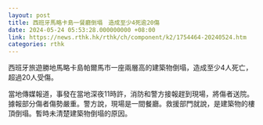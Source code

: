 ```yaml
---
layout: post
title: 西班牙馬略卡島一餐廳倒塌　造成至少4死逾20傷
date: 2024-05-24 05:53:28.000000000 +08:00
link: https://news.rthk.hk/rthk/ch/component/k2/1754464-20240524.htm
categories: rthk
---
```


西班牙旅遊勝地馬略卡島帕爾馬市一座兩層高的建築物倒塌，造成至少4人死亡，超過20人受傷。

當地傳媒報道，事發在當地深夜11時許，消防和警方接報趕到現場，將傷者送院。據報部分傷者傷勢嚴重。警方說，現場是一間餐廳。救援部門就說，是建築物的樓頂倒塌。暫時未清楚建築物倒塌的原因。
